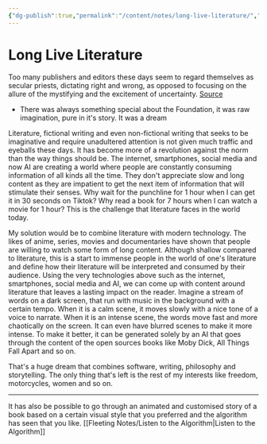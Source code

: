 ```yaml
---
{"dg-publish":true,"permalink":"/content/notes/long-live-literature/","noteIcon":"2"}
---
```


# Long Live Literature

Too many publishers and editors these days seem to regard themselves as secular priests, dictating right and wrong, as opposed to focusing on the allure of the mystifying and the excitement of uncertainty. [Source](https://www.esquire.com/entertainment/books/a44496450/literary-fiction-death-digital-age/)

- There was always something special about the Foundation, it was raw imagination, pure in it's story. It was a dream

Literature, fictional writing and even non-fictional writing that seeks to be imaginative and require unadultered attention is not given much traffic and eyeballs these days. It has become more of a revolution against the norm than the way things should be. The internet, smartphones, social media and now AI are creating a world where people are constantly consuming information of all kinds all the time. They don't appreciate slow and long content as they are impatient to get the next item of information that will stimulate their senses. Why wait for the punchline for 1 hour when I can get it in 30 seconds on Tiktok? Why read a book for 7 hours when I can watch a movie for 1 hour? This is the challenge that literature faces in the world today.

My solution would be to combine literature with modern technology. The likes of anime, series, movies and documentaries have shown that people are willing to watch some form of long content. Although shallow compared to literature, this is a start to immense people in the world of one's literature and define how their literature will be interpreted and consumed by their audience. Using the very technologies above such as the internet, smartphones, social media and AI, we can come up with content around literature that leaves a lasting impact on the reader. Imagine a stream of words on a dark screen, that run with music in the background with a certain tempo. When it is a calm scene, it moves slowly with a nice tone of a voice to narrate. When it is an intense scene, the words move fast and more chaotically on the screen. It can even have blurred scenes to make it more intense. To make it better, it can be generated solely by an AI that goes through the content of the open sources books like Moby Dick, All Things Fall Apart and so on.

That's a huge dream that combines software, writing, philosophy and storytelling. The only thing that's left is the rest of my interests like freedom, motorcycles, women and so on.

---

It has also be possible to go through an animated and customised story of a book based on a certain visual style that you preferred and the algorithm has seen that you like. [[Fleeting Notes/Listen to the Algorithm\|Listen to the Algorithm]]
